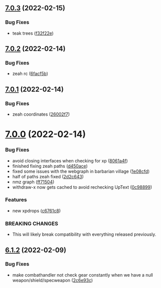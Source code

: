## [7.0.3](https://github.com/Torwent/WaspLib/compare/v7.0.2...v7.0.3) (2022-02-15)


### Bug Fixes

* teak trees ([f32f22e](https://github.com/Torwent/WaspLib/commit/f32f22e7800d6a90568e85cae82e6f8fa5bb711f))



## [7.0.2](https://github.com/Torwent/WaspLib/compare/v7.0.1...v7.0.2) (2022-02-14)


### Bug Fixes

* zeah rc ([6facf5b](https://github.com/Torwent/WaspLib/commit/6facf5ba15bb5b23a25fc420e63a7aed41b6d402))



## [7.0.1](https://github.com/Torwent/WaspLib/compare/v7.0.0...v7.0.1) (2022-02-14)


### Bug Fixes

* zeah coordinates ([26002f7](https://github.com/Torwent/WaspLib/commit/26002f749eff4e8de41d956d6d934097751b459f))



# [7.0.0](https://github.com/Torwent/WaspLib/compare/v6.1.2...v7.0.0) (2022-02-14)


### Bug Fixes

* avoid closing interfaces when checking for xp ([8061a4f](https://github.com/Torwent/WaspLib/commit/8061a4f085fe428563d8312b037ca546686d3cda))
* finished fixing zeah paths ([d450ace](https://github.com/Torwent/WaspLib/commit/d450ace8487cb69d1045717618851d81e31b751b))
* fixed some issues with the webgraph in barbarian village ([1e08cfd](https://github.com/Torwent/WaspLib/commit/1e08cfd8a2e8dc7238d02981dd684878d58c77c1))
* half of paths zeah fixed ([2d2c643](https://github.com/Torwent/WaspLib/commit/2d2c6436b27c8729decd141abcd77cd8a7eac208))
* nmz graph ([ff71504](https://github.com/Torwent/WaspLib/commit/ff71504b97db48810e2410140226605eb8d2bac5))
* withdraw-x now gets cached to avoid rechecking UpText ([0c98899](https://github.com/Torwent/WaspLib/commit/0c98899a00c26e0051868efbc83118e340a54c10))


### Features

* new xpdrops ([c6761c8](https://github.com/Torwent/WaspLib/commit/c6761c80103e0ff1814671e6fe95b107c3f014b6))


### BREAKING CHANGES

* This will likely break compatibility with everything released previously.



## [6.1.2](https://github.com/Torwent/WaspLib/compare/v6.1.1...v6.1.2) (2022-02-09)


### Bug Fixes

* make combathandler not check gear constantly when we have a null weapon/shield/specweapon ([2c6e93c](https://github.com/Torwent/WaspLib/commit/2c6e93c558dcc58ac98f546e132292b4d185a3aa))



